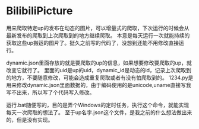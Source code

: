 # BilibiliPicture
用来爬取特定up的发布在动态的图片，可以增量式的爬取，下次运行的时候会从最新发布的爬取到上次爬取到的地方继续爬取。
本意是每天运行一次就能持续的获取这些up搬运的图片了。挺久之前写的代码了，没想到还能不用修改直接运行。

dynamic.json里面存放的就是要爬取的up的信息，如果想要修改要爬取的up，就改变它就行了。
里面的uid是up的uid，dynamic_id是动态的id，记录上次爬取到的地方，不要随意修改，可能会造成重复爬取或者有没有怕爬取到的。
1234.py是用来修改dynamic.json里面数据的，由于编码使用的是unicode,uname直接写我写不出来，所以写了个代码写入修改。

运行.bat随便写的，目的是弄个Windows的定时任务，执行这个命令，就能实现每天一次爬取的想法了。
至于up名字.json这个文件，是我之前的什么想法做出来的，但是没有实现。

